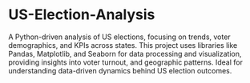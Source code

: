 # US-Election-Analysis
A Python-driven analysis of US elections, focusing on trends, voter demographics, and KPIs across states. This project uses libraries like Pandas, Matplotlib, and Seaborn for data processing and visualization, providing insights into voter turnout, and geographic patterns. Ideal for understanding data-driven dynamics behind US election outcomes.
